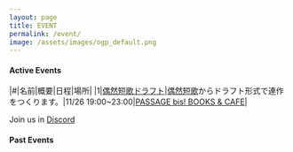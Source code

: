 ```yaml
---
layout: page
title: EVENT
permalink: /event/
image: /assets/images/ogp_default.png
---
```


#### Active Events

|#|名前|概要|日程|場所|
|1|[偶然短歌ドラフト]({{site.baseurl}}/event/flatline-1)|[偶然短歌](https://x.com/g57577)からドラフト形式で連作をつくります。|11/26 19:00~23:00|[PASSAGE bis! BOOKS & CAFE](https://maps.app.goo.gl/B7PyzZxTCvZpaeU48)|

Join us in <i class="fa-brands fa-discord"></i> [Discord](https://discord.gg/WyV2XHN6z2)

#### Past Events
